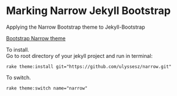 Marking Narrow Jekyll Bootstrap
======

Applying the Narrow Bootstrap theme to Jekyll-Bootstrap

[Bootstrap Narrow theme](http://getbootstrap.com/2.3.2/examples/marketing-narrow.html)

To install.  
Go to root directory of your jekyll project and run in terminal:
```
rake theme:install git="https://github.com/ulyssesz/narrow.git"
```

To switch.  
```
rake theme:switch name="narrow"
```
